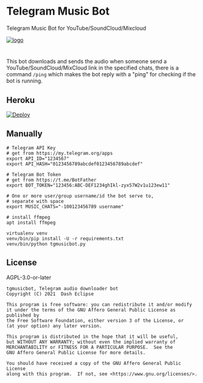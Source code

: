 # Telegram Music Bot

Telegram Music Bot for YouTube/SoundCloud/Mixcloud

[![logo](https://www.tuneskit.com/images/resource/download-youtube-music-for-free.jpg)](https://t.me/AiRMUSiCSLBOT)
#

This bot downloads and sends the audio when someone send a YouTube/SoundCloud/MixCloud link
in the specified chats, there is a command `/ping` which makes the bot reply with a "ping"
for checking if the bot is running.

## Heroku

[![Deploy](https://www.herokucdn.com/deploy/button.svg)](https://heroku.com/deploy?template=https://github.com/PREETCHAUHAN/Music-Downloader)

## Manually

```
# Telegram API Key
# get from https://my.telegram.org/apps
export API_ID="1234567"
export API_HASH="0123456789abcdef0123456789abcdef"

# Telegram Bot Token
# get from https://t.me/BotFather
export BOT_TOKEN="123456:ABC-DEF1234ghIkl-zyx57W2v1u123ew11"

# One or more user/group username/id the bot serve to,
# separate with space
export MUSIC_CHATS="-100123456789 username"

# install ffmpeg
apt install ffmpeg

virtualenv venv
venv/bin/pip install -U -r requirements.txt
venv/bin/python tgmusicbot.py
```

## License

AGPL-3.0-or-later

```
tgmusicbot, Telegram audio downloader bot
Copyright (C) 2021  Dash Eclipse

This program is free software: you can redistribute it and/or modify
it under the terms of the GNU Affero General Public License as published by
the Free Software Foundation, either version 3 of the License, or
(at your option) any later version.

This program is distributed in the hope that it will be useful,
but WITHOUT ANY WARRANTY; without even the implied warranty of
MERCHANTABILITY or FITNESS FOR A PARTICULAR PURPOSE.  See the
GNU Affero General Public License for more details.

You should have received a copy of the GNU Affero General Public License
along with this program.  If not, see <https://www.gnu.org/licenses/>.
```
